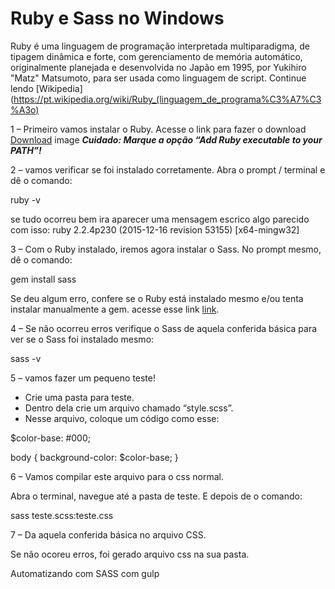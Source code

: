 # Ruby e Sass no Windows

Ruby é uma linguagem de programação interpretada multiparadigma, de tipagem dinâmica e forte, com gerenciamento de memória automático, originalmente planejada e desenvolvida no Japão em 1995, por Yukihiro "Matz" Matsumoto, para ser usada como linguagem de script. Continue lendo [Wikipedia](https://pt.wikipedia.org/wiki/Ruby_(linguagem_de_programa%C3%A7%C3%A3o)



1 – Primeiro vamos instalar o Ruby. Acesse o link para fazer o download [Download](http://rubyinstaller.org/downloads) 
image
***Cuidado: Marque a opção “Add Ruby executable to your PATH”!***

2 – vamos verificar se foi instalado corretamente. Abra o prompt / terminal e dê o comando:

ruby -v

se tudo ocorreu bem ira aparecer uma mensagem escrico algo parecido com isso:
ruby 2.2.4p230 (2015-12-16 revision 53155) [x64-mingw32]

3 – Com o Ruby instalado, iremos agora instalar o Sass. No prompt mesmo, dê o comando: 

gem install sass

Se deu algum erro, confere se o Ruby está instalado mesmo e/ou tenta instalar manualmente a gem.
	 acesse esse link [link](https://stackoverflow.com/questions/5778804/installing-ruby-gems-manuall).

4 – Se não ocorreu erros verifique o Sass de aquela conferida básica para ver se o Sass foi instalado mesmo:

sass -v

5 – vamos fazer um pequeno teste!

- Crie uma pasta para teste.
- Dentro dela crie um arquivo chamado “style.scss”.
- Nesse arquivo, coloque um código como esse:

$color-base: #000;

body { background-color: $color-base; }

6 – Vamos compilar este arquivo para o css normal.

Abra o terminal, navegue até a pasta de teste. E depois de o comando:

sass teste.scss:teste.css

7 – Da aquela conferida básica no arquivo CSS.

Se não ocoreu erros, foi gerado arquivo css na sua pasta.


Automatizando com SASS com gulp 


